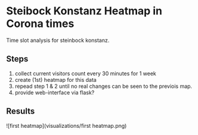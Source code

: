 # Steibock Konstanz Heatmap in Corona times
Time slot analysis for steinbock konstanz.

## Steps
 1. collect current visitors count every 30 minutes for 1 week
 2. create (1st) heatmap for this data
 3. repead step 1 & 2 until no real changes can be seen to the previois map.
 4. provide web-interface via flask?


## Results
![first heatmap](visualizations/first heatmap.png)
